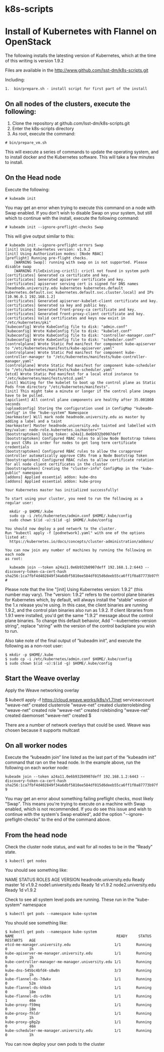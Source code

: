 # k8s-scripts
# Install of Kubernetes with Flannel on OpenStack

The following installs the latesting version of Kubernetes, which at the time of this writing is version 1.9.2

Files are available in the http://www.github.com/lsst-dm/k8s-scripts.git

Including:

    1.  bin/prepare.sh - install script for first part of the install


## On all nodes of the clusters, execute the following:

1) Clone the repository at github.com/lsst-dm/k8s-scripts.git
2) Enter the k8s-scripts directory
3) As root, execute the command:

`# bin/prepare_vm.sh`

This will execute a series of commands to update the operating system, and to install docker and the Kubernetes software.  This will take a few minutes to install.

## On the Head node

Execute the following:

`# kubeadm init`

You may get an error when trying to execute this command on a node with Swap enabled.  If you don't wish to disable Swap on your system, but still which to continue
with the install, execute the following command:

`# kubeadm init --ignore-preflight-checks Swap`

This will give output similar to this:

```
# kubeadm init --ignore-preflight-errors Swap
[init] Using Kubernetes version: v1.9.2
[init] Using Authorization modes: [Node RBAC]
[preflight] Running pre-flight checks.
	[WARNING Swap]: running with swap on is not supported. Please disable swap
	[WARNING FileExisting-crictl]: crictl not found in system path
[certificates] Generated ca certificate and key.
[certificates] Generated apiserver certificate and key.
[certificates] apiserver serving cert is signed for DNS names [headnode.university.edu kubernetes kubernetes.default kubernetes.default.svc kubernetes.default.svc.cluster.local] and IPs [10.96.0.1 192.168.1.2]
[certificates] Generated apiserver-kubelet-client certificate and key.
[certificates] Generated sa key and public key.
[certificates] Generated front-proxy-ca certificate and key.
[certificates] Generated front-proxy-client certificate and key.
[certificates] Valid certificates and keys now exist in "/etc/kubernetes/pki"
[kubeconfig] Wrote KubeConfig file to disk: "admin.conf"
[kubeconfig] Wrote KubeConfig file to disk: "kubelet.conf"
[kubeconfig] Wrote KubeConfig file to disk: "controller-manager.conf"
[kubeconfig] Wrote KubeConfig file to disk: "scheduler.conf"
[controlplane] Wrote Static Pod manifest for component kube-apiserver to "/etc/kubernetes/manifests/kube-apiserver.yaml"
[controlplane] Wrote Static Pod manifest for component kube-controller-manager to "/etc/kubernetes/manifests/kube-controller-manager.yaml"
[controlplane] Wrote Static Pod manifest for component kube-scheduler to "/etc/kubernetes/manifests/kube-scheduler.yaml"
[etcd] Wrote Static Pod manifest for a local etcd instance to "/etc/kubernetes/manifests/etcd.yaml"
[init] Waiting for the kubelet to boot up the control plane as Static Pods from directory "/etc/kubernetes/manifests".
[init] This might take a minute or longer if the control plane images have to be pulled.
[apiclient] All control plane components are healthy after 35.001060 seconds
[uploadconfig] Storing the configuration used in ConfigMap "kubeadm-config" in the "kube-system" Namespace
[markmaster] Will mark node headnode.university.edu as master by adding a label and a taint
[markmaster] Master headnode.university.edu tainted and labelled with key/value: node-role.kubernetes.io/master=""
[bootstraptoken] Using token: a24a11.0e6b932b0907deff
[bootstraptoken] Configured RBAC rules to allow Node Bootstrap tokens to post CSRs in order for nodes to get long term certificate credentials
[bootstraptoken] Configured RBAC rules to allow the csrapprover controller automatically approve CSRs from a Node Bootstrap Token
[bootstraptoken] Configured RBAC rules to allow certificate rotation for all node client certificates in the cluster
[bootstraptoken] Creating the "cluster-info" ConfigMap in the "kube-public" namespace
[addons] Applied essential addon: kube-dns
[addons] Applied essential addon: kube-proxy

Your Kubernetes master has initialized successfully!

To start using your cluster, you need to run the following as a regular user:

  mkdir -p $HOME/.kube
  sudo cp -i /etc/kubernetes/admin.conf $HOME/.kube/config
  sudo chown $(id -u):$(id -g) $HOME/.kube/config

You should now deploy a pod network to the cluster.
Run "kubectl apply -f [podnetwork].yaml" with one of the options listed at:
  https://kubernetes.io/docs/concepts/cluster-administration/addons/

You can now join any number of machines by running the following on each node
as root:

  kubeadm join --token a24a11.0e6b932b0907deff 192.168.1.2:6443 --discovery-token-ca-cert-hash sha256:1ca7fbf4d402849f34a6dbf5810ee584df015d6deeb55ca6ff1f0a87773b97f9
#
```

Please note that the line "[init] Using Kubernetes version: 1.9.2" (this number may vary).   The "version: 1.9.2" refers to the control plane binaries for Kubernetes 
which, by default, will always install the "stable" vesion of the 1.x release you're using.  In this case, the client binaries are running 1.9.2, and the control plan binaries
also run as 1.9.2.  If client libraries from 1.9.1 were installed, you'd get the same "1.9.2" message about the control plane binaries.  To change this default behavior,
Add "--kubernetes-version string", replace "string" with the version of the control backplane you wish to run.

Also take note of the final output of “kubeadm init”, and execute the following as a non-root user:

```
$ mkdir -p $HOME/.kube
$ sudo cp -i /etc/kubernetes/admin.conf $HOME/.kube/config
$ sudo chown $(id -u):$(id -g) $HOME/.kube/config
```

## Start the Weave overlay

Apply the Weave networking overlay

$ kubectl apply -f https://cloud.weave.works/k8s/v1.7/net
serviceaccount "weave-net" created
clusterrole "weave-net" created
clusterrolebinding "weave-net" created
role "weave-net" created
rolebinding "weave-net" created
daemonset "weave-net" created
$ 


There are a number of network overlays that could be used.  Weave was chosen because it supports multcast

## On all worker nodes

Execute the “kubeadm join” line listed as the last part of the “kubeadm init” command that ran on the head node.  In the example above, run the following on each worker node:

`kubeadm join --token a24a11.0e6b932b0907deff 192.168.1.2:6443 --discovery-token-ca-cert-hash sha256:1ca7fbf4d402849f34a6dbf5810ee584df015d6deeb55ca6ff1f0a87773b97f9`

You may get an error about something failing preflight checks, most likely "Swap".  This means you're trying to execute on a machine with Swap enabled, which is not recommended.
If you do see this issue and wish to continue with the system's Swap enabled", add the option "--ignore-preflight-checks" to the end of the command above.


## From the head node

Check the cluster node status, and wait for all nodes to be in the “Ready” state.

`$ kubectl get nodes`

You should see something like:

NAME                                  STATUS    ROLES     AGE       VERSION
headnode.university.edu               Ready     master    1d        v1.9.2
node1.university.edu                  Ready     <none>    1d        v1.9.2
node2.university.edu                  Ready     <none>    1d        v1.9.2

Check to see all system level pods are running.  These run in the "kube-system" namespace

`$ kubectl get pods --namespace kube-system`

You should see something like:

```
$ kubectl get pods --namespace kube-system
NAME                                               READY     STATUS    RESTARTS   AGE
etcd-me-manager.university.edu                    1/1       Running   0          1h
kube-apiserver-me-manager.university.edu          1/1       Running   0          1h
kube-controller-manager-me-manager.university.edu 1/1       Running   0          1h
kube-dns-545bc4bfd4-s8w8n                         3/3       Running   0          1h
kube-flannel-ds-7dwkv                             1/1       Running   0          52m
kube-flannel-ds-khbxb                             1/1       Running   0          18m
kube-flannel-ds-sv59n                             1/1       Running   1          46m
kube-proxy-f59mq                                  1/1       Running   0          18m
kube-proxy-fhldr                                  1/1       Running   0          1h
kube-proxy-g8g2p                                  1/1       Running   0          46m
kube-scheduler-me-manager.university.edu          1/1       Running   0          1h
```


You can now deploy your own pods to the cluster
